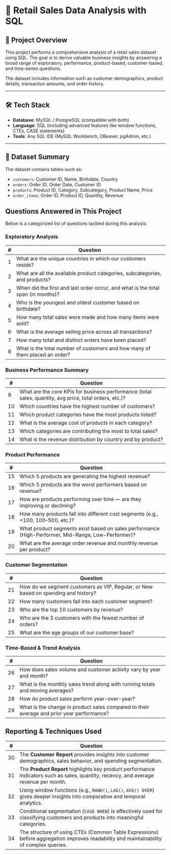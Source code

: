 # 🧮 Retail Sales Data Analysis with SQL

## 📌 Project Overview

This project performs a comprehensive analysis of a retail sales dataset using SQL. The goal is to derive valuable business insights by answering a broad range of exploratory, performance, product-based, customer-based, and time-series questions. 

The dataset includes information such as customer demographics, product details, transaction amounts, and order history.

---

## 🛠️ Tech Stack

- **Database**: MySQL / PostgreSQL (compatible with both)
- **Language**: SQL (including advanced features like window functions, CTEs, CASE statements)
- **Tools**: Any SQL IDE (MySQL Workbench, DBeaver, pgAdmin, etc.)

---

## 📂 Dataset Summary

The dataset contains tables such as:

- `customers`: Customer ID, Name, Birthdate, Country
- `orders`: Order ID, Order Date, Customer ID
- `products`: Product ID, Category, Subcategory, Product Name, Price
- `order_items`: Order ID, Product ID, Quantity, Revenue


## Questions Answered in This Project

Below is a categorized list of questions tackled during this analysis:


### Exploratory Analysis

| # | Question |
|--|----------|
| 1 | What are the unique countries in which our customers reside? |
| 2 | What are all the available product categories, subcategories, and products? |
| 3 | When did the first and last order occur, and what is the total span (in months)? |
| 4 | Who is the youngest and oldest customer based on birthdate? |
| 5 | How many total sales were made and how many items were sold? |
| 6 | What is the average selling price across all transactions? |
| 7 | How many total and distinct orders have been placed? |
| 8 | What is the total number of customers and how many of them placed an order? |


### Business Performance Summary

| # | Question |
|--|----------|
| 9 | What are the core KPIs for business performance (total sales, quantity, avg price, total orders, etc.)? |
| 10 | Which countries have the highest number of customers? |
| 11 | Which product categories have the most products listed? |
| 12 | What is the average cost of products in each category? |
| 13 | Which categories are contributing the most to total sales? |
| 14 | What is the revenue distribution by country and by product? |


### Product Performance

| # | Question |
|--|----------|
| 15 | Which 5 products are generating the highest revenue? |
| 16 | Which 5 products are the worst performers based on revenue? |
| 17 | How are products performing over time — are they improving or declining? |
| 18 | How many products fall into different cost segments (e.g., <100, 100–500, etc.)? |
| 19 | What product segments exist based on sales performance (High-Performer, Mid-Range, Low-Performer)? |
| 20 | What are the average order revenue and monthly revenue per product? |


### Customer Segmentation

| # | Question |
|--|----------|
| 21 | How do we segment customers as VIP, Regular, or New based on spending and history? |
| 22 | How many customers fall into each customer segment? |
| 23 | Who are the top 10 customers by revenue? |
| 24 | Who are the 3 customers with the fewest number of orders? |
| 25 | What are the age groups of our customer base? |


### Time-Based & Trend Analysis

| # | Question |
|--|----------|
| 26 | How does sales volume and customer activity vary by year and month? |
| 27 | What is the monthly sales trend along with running totals and moving averages? |
| 28 | How do product sales perform year-over-year? |
| 29 | What is the change in product sales compared to their average and prior year performance? |


## Reporting & Techniques Used

| # | Question |
|--|---------|
| 30 | The **Customer Report** provides insights into customer demographics, sales behavior, and spending segmentation. |
| 31 | The **Product Report** highlights key product performance indicators such as sales, quantity, recency, and average revenue per month. |
| 32 | Using window functions (e.g., `RANK()`, `LAG()`, `AVG() OVER`) gives deeper insights into comparative and temporal analytics. |
| 33 | Conditional segmentation (`CASE WHEN`) is effectively used for classifying customers and products into meaningful categories. |
| 34 | The structure of using CTEs (Common Table Expressions) before aggregation improves readability and maintainability of complex queries. |

